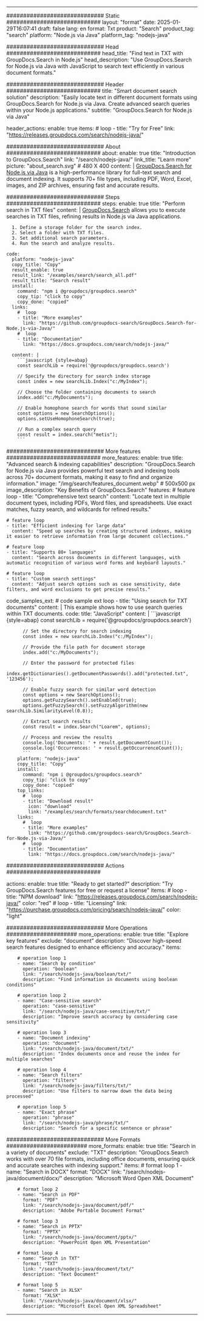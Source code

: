 
---
############################# Static ############################
layout: "format"
date:  2025-01-29T16:07:41
draft: false
lang: en
format: Txt
product: "Search"
product_tag: "search"
platform: "Node.js via Java"
platform_tag: "nodejs-java"

############################# Head ############################
head_title: "Find text in TXT with GroupDocs.Search in Node.js"
head_description: "Use GroupDocs.Search for Node.js via Java with JavaScript to search text efficiently in various document formats."

############################# Header ############################
title: "Smart document search solution" 
description: "Easily locate text in different document formats using GroupDocs.Search for Node.js via Java. Create advanced search queries within your Node.js applications."
subtitle: "GroupDocs.Search for Node.js via Java" 

header_actions:
  enable: true
  items:
    #  loop
    - title: "Try for Free"
      link: "https://releases.groupdocs.com/search/nodejs-java/"
      
############################# About ############################
about:
    enable: true
    title: "Introduction to GroupDocs.Search"
    link: "/search/nodejs-java/"
    link_title: "Learn more"
    picture: "about_search.svg" # 480 X 400
    content: |
       [GroupDocs.Search for Node.js via Java](/search/nodejs-java/) is a high-performance library for full-text search and document indexing. It supports 70+ file types, including PDF, Word, Excel, images, and ZIP archives, ensuring fast and accurate results.

############################# Steps ############################
steps:
    enable: true
    title: "Perform search in TXT files"
    content: |
      [GroupDocs.Search](/search/nodejs-java/) allows you to execute searches in TXT files, refining results in Node.js via Java applications.
      
      1. Define a storage folder for the search index.
      2. Select a folder with TXT files.
      3. Set additional search parameters.
      4. Run the search and analyze results.
   
    code:
      platform: "nodejs-java"
      copy_title: "Copy"
      result_enable: true
      result_link: "/examples/search/search_all.pdf"
      result_title: "Search result"
      install:
        command: "npm i @groupdocs/groupdocs.search"
        copy_tip: "click to copy"
        copy_done: "copied"
      links:
        #  loop
        - title: "More examples"
          link: "https://github.com/groupdocs-search/GroupDocs.Search-for-Node.js-via-Java/"
        #  loop
        - title: "Documentation"
          link: "https://docs.groupdocs.com/search/nodejs-java/"
          
      content: |
        ```javascript {style=abap}
        const searchLib = require('@groupdocs/groupdocs.search')

        // Specify the directory for search index storage
        const index = new searchLib.Index("c:/MyIndex");

        // Choose the folder containing documents to search
        index.add("c:/MyDocuments");

        // Enable homophone search for words that sound similar
        const options = new SearchOptions();
        options.setUseHomophoneSearch(true);

        // Run a complex search query
        const result = index.search("metis");
        ```            

############################# More features ############################
more_features:
  enable: true
  title: "Advanced search & indexing capabilities"
  description: "GroupDocs.Search for Node.js via Java provides powerful text search and indexing tools across 70+ document formats, making it easy to find and organize information."
  image: "/img/search/features_document.webp" # 500x500 px
  image_description: "Key Benefits of GroupDocs.Search"
  features:
    # feature loop
    - title: "Comprehensive text search"
      content: "Locate text in multiple document types, including PDFs, Word files, and spreadsheets. Use exact matches, fuzzy search, and wildcards for refined results."

    # feature loop
    - title: "Efficient indexing for large data"
      content: "Speed up searches by creating structured indexes, making it easier to retrieve information from large document collections."

    # feature loop
    - title: "Supports 80+ languages"
      content: "Search across documents in different languages, with automatic recognition of various word forms and keyboard layouts."

    # feature loop
    - title: "Custom search settings"
      content: "Adjust search options such as case sensitivity, date filters, and word exclusions to get precise results."
      
  code_samples_ext:
    # code sample ext loop
    - title: "Using search for TXT documents"
      content: |
        This example shows how to use search queries within TXT documents.
      code:
        title: "JavaScript"
        content: |
          ```javascript {style=abap}
          const searchLib = require('@groupdocs/groupdocs.search')
          
          // Set the directory for search indexing
          const index = new searchLib.Index("c:/MyIndex");
              
          // Provide the file path for document storage
          index.add("c:/MyDocuments");

          // Enter the password for protected files
          index.getDictionaries().getDocumentPasswords().add("protected.txt", '123456');

          // Enable fuzzy search for similar word detection
          const options = new SearchOptions();
          options.getFuzzySearch().setEnabled(true);
          options.getFuzzySearch().setFuzzyAlgorithm(new searchLib.SimilarityLevel(0.8));

          // Extract search results
          const result = index.Search("Loarem", options);
          
          // Process and review the results
          console.log('Documents: ' + result.getDocumentCount());
          console.log('Occurrences: ' + result.getOccurrenceCount());
          ```
        platform: "nodejs-java"
        copy_title: "Copy"
        install:
          command: "npm i @groupdocs/groupdocs.search"
          copy_tip: "click to copy"
          copy_done: "copied"
        top_links:
          #  loop
          - title: "Download result"
            icon: "download"
            link: "/examples/search/formats/searchdocument.txt"
        links:
          #  loop
          - title: "More examples"
            link: "https://github.com/groupdocs-search/GroupDocs.Search-for-Node.js-via-Java/"
          #  loop
          - title: "Documentation"
            link: "https://docs.groupdocs.com/search/nodejs-java/"
            

            


############################# Actions ############################

actions:
  enable: true
  title: "Ready to get started?"
  description: "Try GroupDocs.Search features for free or request a license"
  items:
    #  loop
    - title: "NPM download"
      link: "https://releases.groupdocs.com/search/nodejs-java/"
      color: "red"
        #  loop
    - title: "Licensing"
      link: "https://purchase.groupdocs.com/pricing/search/nodejs-java/"
      color: "light"


############################# More Operations #####################
more_operations:
    enable: true
    title: "Explore key features"
    exclude: "document"
    description: "Discover high-speed search features designed to enhance efficiency and accuracy."
    items: 
          
        # operation loop 1
        - name: "Search by condition"
          operation: "boolean"
          link: "/search/nodejs-java/boolean/txt/"
          description: "Find information in documents using boolean conditions"

        # operation loop 2
        - name: "Case-sensitive search"
          operation: "case-sensitive"
          link: "/search/nodejs-java/case-sensitive/txt/"
          description: "Improve search accuracy by considering case sensitivity"

        # operation loop 3
        - name: "Document indexing"
          operation: "document"
          link: "/search/nodejs-java/document/txt/"
          description: "Index documents once and reuse the index for multiple searches"

        # operation loop 4
        - name: "Search filters"
          operation: "filters"
          link: "/search/nodejs-java/filters/txt/"
          description: "Use filters to narrow down the data being processed"

        # operation loop 5
        - name: "Exact phrase"
          operation: "phrase"
          link: "/search/nodejs-java/phrase/txt/"
          description: "Search for a specific sentence or phrase"
          
        
          
############################# More Formats ########################
more_formats:
    enable: true
    title: "Search in a variety of documents"
    exclude: "TXT"
    description: "GroupDocs.Search works with over 70 file formats, including office documents, ensuring quick and accurate searches with indexing support."
    items: 
        # format loop 1
        - name: "Search in DOCX"
          format: "DOCX"
          link: "/search/nodejs-java/document/docx/"
          description: "Microsoft Word Open XML Document"
          
        # format loop 2
        - name: "Search in PDF"
          format: "PDF"
          link: "/search/nodejs-java/document/pdf/"
          description: "Adobe Portable Document Format"
          
        # format loop 3
        - name: "Search in PPTX"
          format: "PPTX"
          link: "/search/nodejs-java/document/pptx/"
          description: "PowerPoint Open XML Presentation"

        # format loop 4
        - name: "Search in TXT"
          format: "TXT"
          link: "/search/nodejs-java/document/txt/"
          description: "Text Document"
          
        # format loop 5
        - name: "Search in XLSX"
          format: "XLSX"
          link: "/search/nodejs-java/document/xlsx/"
          description: "Microsoft Excel Open XML Spreadsheet"
  

---